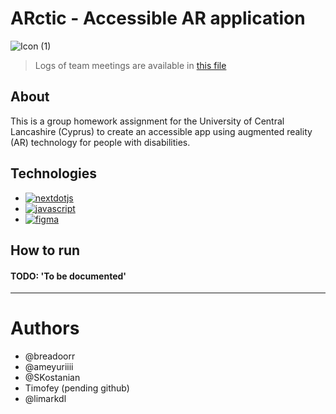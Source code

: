 # ARctic - Accessible AR application 
![Icon (1)](https://github.com/user-attachments/assets/2c1de20c-9021-4a01-bbb4-859215783909)

> Logs of team meetings are available in [this file](LOGS.md)

## About
This is a group homework assignment for the University of Central Lancashire (Cyprus) to create an accessible app using augmented reality (AR) technology for people with disabilities. 

## Technologies
- <a href='https://nextjs.org/' target="_blank"><img alt='nextdotjs' src='https://img.shields.io/badge/Next.js-100000?style=flat&logo=nextdotjs&logoColor=white&labelColor=black&color=black'/></a>
- <a href='https://ar-js-org.github.io/AR.js-Docs/' target="_blank"><img alt='javascript' src='https://img.shields.io/badge/AR.js-100000?style=flat&logo=javascript&logoColor=white&labelColor=000000&color=000000'/></a>
- <a href='https://figma.com' target="_blank"><img alt='figma' src='https://img.shields.io/badge/Figma-100000?style=flat&logo=figma&logoColor=white&labelColor=000000&color=000000'/></a>

## How to run
#### TODO: 'To be documented'


---
# Authors
- @breadoorr
- @ameyuriiii
- @SKostanian
- Timofey (pending github)
- @limarkdl
